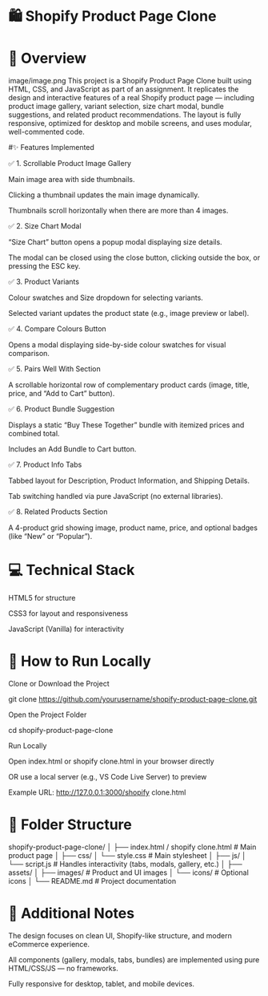 # 🛍️ Shopify Product Page Clone

# 📖 Overview
image/image.png
This project is a Shopify Product Page Clone built using HTML, CSS, and JavaScript as part of an assignment.
It replicates the design and interactive features of a real Shopify product page — including product image gallery, variant selection, size chart modal, bundle suggestions, and related product recommendations.
The layout is fully responsive, optimized for desktop and mobile screens, and uses modular, well-commented code.

#✨ Features Implemented

✅ 1. Scrollable Product Image Gallery

Main image area with side thumbnails.

Clicking a thumbnail updates the main image dynamically.

Thumbnails scroll horizontally when there are more than 4 images.

✅ 2. Size Chart Modal

“Size Chart” button opens a popup modal displaying size details.

The modal can be closed using the close button, clicking outside the box, or pressing the ESC key.

✅ 3. Product Variants

Colour swatches and Size dropdown for selecting variants.

Selected variant updates the product state (e.g., image preview or label).

✅ 4. Compare Colours Button

Opens a modal displaying side-by-side colour swatches for visual comparison.

✅ 5. Pairs Well With Section

A scrollable horizontal row of complementary product cards (image, title, price, and “Add to Cart” button).

✅ 6. Product Bundle Suggestion

Displays a static “Buy These Together” bundle with itemized prices and combined total.

Includes an Add Bundle to Cart button.

✅ 7. Product Info Tabs

Tabbed layout for Description, Product Information, and Shipping Details.

Tab switching handled via pure JavaScript (no external libraries).

✅ 8. Related Products Section

A 4-product grid showing image, product name, price, and optional badges (like “New” or “Popular”).

# 💻 Technical Stack

HTML5 for structure

CSS3 for layout and responsiveness

JavaScript (Vanilla) for interactivity

# 🚀 How to Run Locally

Clone or Download the Project

git clone https://github.com/yourusername/shopify-product-page-clone.git


Open the Project Folder

cd shopify-product-page-clone


Run Locally

Open index.html or shopify clone.html in your browser directly

OR use a local server (e.g., VS Code Live Server) to preview

Example URL: http://127.0.0.1:3000/shopify clone.html

# 📂 Folder Structure
shopify-product-page-clone/
│
├── index.html / shopify clone.html     # Main product page
│
├── css/
│   └── style.css                       # Main stylesheet
│
├── js/
│   └── script.js                       # Handles interactivity (tabs, modals, gallery, etc.)
│
├── assets/
│   ├── images/                         # Product and UI images
│   └── icons/                          # Optional icons
│
└── README.md                           # Project documentation

# 🧠 Additional Notes

The design focuses on clean UI, Shopify-like structure, and modern eCommerce experience.

All components (gallery, modals, tabs, bundles) are implemented using pure HTML/CSS/JS — no frameworks.

Fully responsive for desktop, tablet, and mobile devices.
